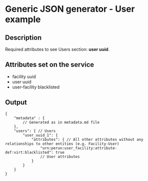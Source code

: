 # Generic JSON generator - User example

## Description

Required attributes to see Users section: **user uuid**.

## Attributes set on the service

- facility uuid 
- user uuid 
- user-facility blacklisted

## Output

```jsonc
{
	"metadata" : {
		// Generated as in metadata.md file
	},
	"users": { // Users
		"user_uuid_1": { 
			"attributes": { // All other attributes without any relationships to other entities (e.g. Facility-User)
				"urn:perun:user_facility:attribute-def:virt:blacklisted": true
				// User attributes
			}
		}
	}
}
```